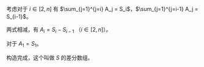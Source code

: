 考虑对于 $i \in[2,n]$ 有 $\sum_{j=1}^{j=i} A_j = S_i$，$\sum_{j=1}^{j=i-1} A_j = S_{i-1}$。

两式相减，有 $A_i = S_i - S_{i-1}$ （$i \in [2,n]$）。

对于 $A_1 = S_1$。

构造完成，这个叫做 ${S}$ 的差分数组。